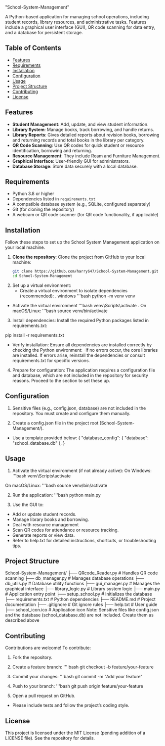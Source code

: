 "School-System-Management" 

A Python-based application for managing school operations, including student records, library resources, and administrative tasks. Features include a graphical user interface (GUI), QR code scanning for data entry, and a database for persistent storage.

## Table of Contents
- [Features](#features)
- [Requirements](#requirements)
- [Installation](#installation)
- [Configuration](#configuration)
- [Usage](#usage)
- [Project Structure](#project-structure)
- [Contributing](#contributing)
- [License](#license)

## Features
- **Student Management**: Add, update, and view student information.
- **Library System**: Manage books, track borrowing, and handle returns.
- **Library Reports**: Gives detailed reports about revision books, borrowing and returning records and total books in the library per category.
- **QR Code Scanning**: Use QR codes for quick student or resource identification, borrowing and returning.
- **Resource Management**: They include Ream and Furniture Management. 
- **Graphical Interface**: User-friendly GUI for administrators.
- **Database Storage**: Store data securely with a local database.

## Requirements
- Python 3.8 or higher
- Dependencies listed in `requirements.txt`
- A compatible database system (e.g., SQLite, configured separately)
- Git (for cloning the repository)
- A webcam or QR code scanner (for QR code functionality, if applicable)

## Installation
Follow these steps to set up the School System Management application on your local machine.

1. **Clone the repository**:
   Clone the project from GitHub to your local machine:
   ```bash
   git clone https://github.com/harry647/School-System-Management.git
   cd School-System-Management

2. Set up a virtual environment:
   - Create a virtual environment to isolate dependencies (recommended):
. windows
   '''bash
   python -m venv venv
  - Activate the virtual environment
    '''bash
    venv\Scripts\activate
. On macOS/Linux:
'''bash
  source venv/bin/activate

3. Install dependencies: Install the required Python packages listed in requirements.txt:

pip install -r requirements.txt
- Verify installation: Ensure all dependencies are installed correctly by checking the Python environment:
-If no errors occur, the core libraries are installed. If errors arise, reinstall the dependencies or consult requirements.txt for specific versions.

4. Prepare for configuration: The application requires a configuration file and database, which are not included in the repository for security reasons. Proceed to the section to set these up.

## Configuration
1. Sensitive files (e.g., config.json, database) are not included in the repository. You must create and configure them manually.

2. Create a config.json file in the project root (School-System-Management/).
 - Use a template provided below:
{
  "database_config": {
    "database": "school_database.db"
  },
}

## Usage

1. Activate the virtual environment (if not already active):
On Windows:
'''bash
  venv\Scripts\activate

On macOS/Linux:
'''bash
source venv/bin/activate

2. Run the application:
'''bash
 python main.py

3. Use the GUI to:
- Add or update student records.
- Manage library books and borrowing.
- Deal with resource management
- Scan QR codes for attendance or resource tracking.
- Generate reports or view data.
- Refer to help.txt for detailed instructions, shortcuts, or troubleshooting tips.

## Project Structure
School-System-Management/
├── QRcode_Reader.py        # Handles QR code scanning
├── db_manager.py           # Manages database operations
├── db_utils.py             # Database utility functions
├── gui_manager.py          # Manages the graphical interface
├── library_logic.py        # Library system logic
├── main.py                 # Application entry point
├── setup_school.py         # Initializes the database
├── requirements.txt        # Python dependencies
├── README.md               # Project documentation
├── .gitignore              # Git ignore rules
├── help.txt                # User guide
├── school_icon.ico         # Application icon
Note: Sensitive files like config.json and the database (school_database.db) are not included. Create them as described above

## Contributing
Contributions are welcome! To contribute:

1. Fork the repository.
2. Create a feature branch:
''' bash
 git checkout -b feature/your-feature

3. Commit your changes:
'''bash
git commit -m "Add your feature"

4. Push to your branch:
'''bash
git push origin feature/your-feature

5. Open a pull request on GitHub.
- Please include tests and follow the project’s coding style.

## License
This project is licensed under the MIT License (pending addition of a LICENSE file). See the repository for details.


